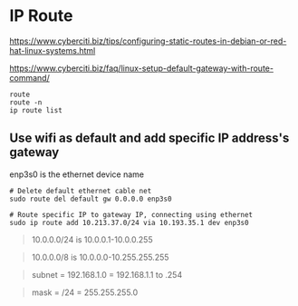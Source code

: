 # IP Route

https://www.cyberciti.biz/tips/configuring-static-routes-in-debian-or-red-hat-linux-systems.html

https://www.cyberciti.biz/faq/linux-setup-default-gateway-with-route-command/

```
route
route -n
ip route list
```

## Use wifi as default and add specific IP address's gateway

enp3s0 is the ethernet device name

```
# Delete default ethernet cable net
sudo route del default gw 0.0.0.0 enp3s0

# Route specific IP to gateway IP, connecting using ethernet
sudo ip route add 10.213.37.0/24 via 10.193.35.1 dev enp3s0
```

> 10.0.0.0/24 is 10.0.0.1-10.0.0.255

> 10.0.0.0/8 is 10.0.0.0-10.255.255.255

> subnet = 192.168.1.0 = 192.168.1.1 to .254

> mask = /24 = 255.255.255.0
